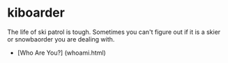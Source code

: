 # kiboarder

The life of ski patrol is tough. Sometimes you can't figure out if it is a skier or snowbaorder you are dealing with. 

- [Who Are You?] (whoami.html)